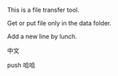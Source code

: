 This is a file transfer tool.

Get or put file only in the data folder.



Add a new line by lunch.

中文

push 哈哈
